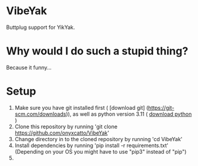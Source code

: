 # VibeYak
Buttplug support for YikYak. 

# Why would I do such a stupid thing?
Because it funny...

# Setup
1. Make sure you have git installed first ( [download git] (https://git-scm.com/downloads)), as well as python version 3.11 ( [download python](https://www.python.org/downloads/release/python-3110/) )
2. Clone this repository by running 'git clone https://github.com/onyxcatto/VibeYak'
3. Change directory in to the cloned repository by running 'cd VibeYak'
4. Install dependencies by running 'pip install -r requirements.txt' (Depending on your OS you might have to use "pip3" instead of "pip")
5. 
